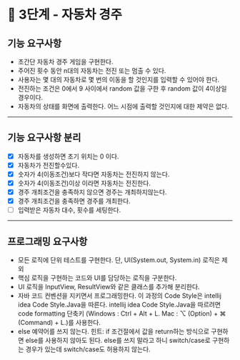 # 🚀 3단계 - 자동차 경주

## 기능 요구사항
* 초간단 자동차 경주 게임을 구현한다.
* 주어진 횟수 동안 n대의 자동차는 전진 또는 멈출 수 있다.
* 사용자는 몇 대의 자동차로 몇 번의 이동을 할 것인지를 입력할 수 있어야 한다.
* 전진하는 조건은 0에서 9 사이에서 random 값을 구한 후 random 값이 4이상일 경우이다.
* 자동차의 상태를 화면에 출력한다. 어느 시점에 출력할 것인지에 대한 제약은 없다.
---
## 기능 요구사항 분리
* [x] 자동차를 생성하면 초기 위치는 0 이다.
* [x] 자동차가 전진할수있다.
* [x] 숫자가 4(이동조건)보다 작다면 자동차는 전진하지 않는다.
* [x] 숫자가 4(이동조건)이상 이라면 자동차는 전진한다.
* [x] 경주 개최조건을 충족하지 않으면 경주는 개최하지않는다.
* [x] 경주 개최조건을 충족하면 경주를 개최한다.
* [ ] 입력받은 자동차 대수, 횟수를 세팅한다.

---
## 프로그래밍 요구사항
* 모든 로직에 단위 테스트를 구현한다. 단, UI(System.out, System.in) 로직은 제외
* 핵심 로직을 구현하는 코드와 UI를 담당하는 로직을 구분한다.
* UI 로직을 InputView, ResultView와 같은 클래스를 추가해 분리한다.
* 자바 코드 컨벤션을 지키면서 프로그래밍한다. 
이 과정의 Code Style은 intellij idea Code Style.Java을 따른다. 
intellij idea Code Style.Java을 따르려면 code formatting 단축키
(Windows : Ctrl + Alt + L. Mac : ⌥ (Option) + ⌘ (Command) + L.)를 사용한다.
* else 예약어를 쓰지 않는다.
  힌트: if 조건절에서 값을 return하는 방식으로 구현하면 else를 사용하지 않아도 된다.
  else를 쓰지 말라고 하니 switch/case로 구현하는 경우가 있는데 switch/case도 허용하지 않는다.